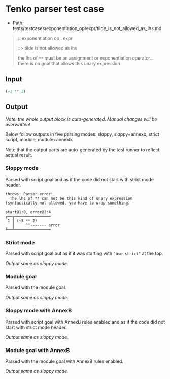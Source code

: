 # Tenko parser test case

- Path: tests/testcases/exponentiation_op/expr/tilde_is_not_allowed_as_lhs.md

> :: exponentiation op : expr
>
> ::> tilde is not allowed as lhs
>
> the lhs of `**` must be an assignment or exponentiation operator... there is no goal that allows this unary expression

## Input

`````js
(~3 ** 2)
`````

## Output

_Note: the whole output block is auto-generated. Manual changes will be overwritten!_

Below follow outputs in five parsing modes: sloppy, sloppy+annexb, strict script, module, module+annexb.

Note that the output parts are auto-generated by the test runner to reflect actual result.

### Sloppy mode

Parsed with script goal and as if the code did not start with strict mode header.

`````
throws: Parser error!
  The lhs of ** can not be this kind of unary expression (syntactically not allowed, you have to wrap something)

start@1:0, error@1:4
╔══╦════════════════
 1 ║ (~3 ** 2)
   ║     ^^------- error
╚══╩════════════════

`````

### Strict mode

Parsed with script goal but as if it was starting with `"use strict"` at the top.

_Output same as sloppy mode._

### Module goal

Parsed with the module goal.

_Output same as sloppy mode._

### Sloppy mode with AnnexB

Parsed with script goal with AnnexB rules enabled and as if the code did not start with strict mode header.

_Output same as sloppy mode._

### Module goal with AnnexB

Parsed with the module goal with AnnexB rules enabled.

_Output same as sloppy mode._
